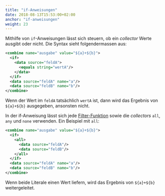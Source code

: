 ```yaml
---
title: "if-Anweisungen"
date: 2018-08-13T15:53:00+02:00
anchor: "if-anweisungen"
weight: 23
---
```


Mithilfe von `if`-Anweisungen lässt sich steuern, ob ein _collector_ Werte
ausgibt oder nicht. Die Syntax sieht folgendermassen aus:

```xml
<combine name="ausgabe" value="${a}+${b}">
  <if>
    <data source="feldA">
      <equals string="wertA"/>
    </data>
  </if>
  <data source="feldA" name="a"/>
  <data source="feldB" name="b"/>
</combine>
```

Wenn der Wert im `feldA` tatsächlich `wertA` ist, dann wird das Ergebnis
von `${a}+${b}` ausgegeben, ansonsten nicht.

In der if-Anweisung lässt sich jede [Filter-Funktion](#filter) sowie die _collectors_ `all`,
`any` und `none` verwenden. Ein Beispiel mit `all`:


```xml
<combine name="ausgabe" value="${a}+${b}">
  <if>
    <all>
      <data source="feldA"/>
      <data source="feldB"/>
    </all>
  </if>
  <data source="feldA" name="a"/>
  <data source="feldB" name="b"/>
</combine>
```

Wenn beide Literale einen Wert liefern, wird das Ergebnis von `${a}+${b}`
weitergeleitet.
